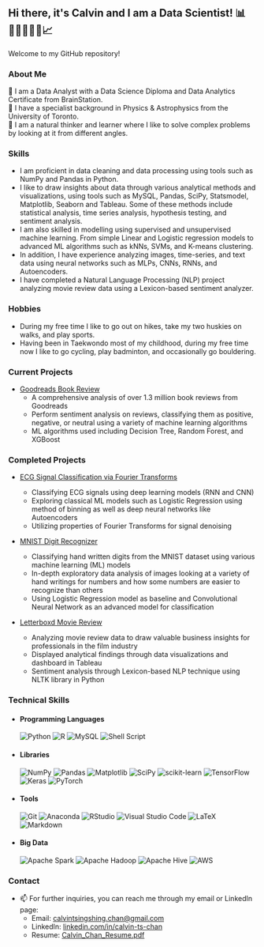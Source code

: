 ## Hi there, it's Calvin and I am a Data Scientist! 📊👨‍💻🧠👨‍🔬📈  

<!--
**chantsin/chantsin** is a ✨ _special_ ✨ repository because its `README.md` (this file) appears on your GitHub profile.
-->

Welcome to my GitHub repository!

### About Me
🌱  I am a Data Analyst with a Data Science Diploma and Data Analytics Certificate from BrainStation.  
🔭  I have a specialist background in Physics & Astrophysics from the University of Toronto.  
🧐  I am a natural thinker and learner where I like to solve complex problems by looking at it from different angles.

### Skills
- I am proficient in data cleaning and data processing using tools such as NumPy and Pandas in Python.
- I like to draw insights about data through various analytical methods and visualizations, using tools such as MySQL, Pandas, SciPy, Statsmodel, Matplotlib, Seaborn and Tableau. Some of these methods include statistical analysis, time series analysis, hypothesis testing, and sentiment analysis.
- I am also skilled in modelling using supervised and unsupervised machine learning. From simple Linear and Logistic regression models to advanced ML algorithms such as kNNs, SVMs, and K-means clustering.
- In addition, I have experience analyzing images, time-series, and text data using neural networks such as MLPs, CNNs, RNNs, and Autoencoders.
- I have completed a Natural Language Processing (NLP) project analyzing movie review data using a Lexicon-based sentiment analyzer. 

### Hobbies
- During my free time I like to go out on hikes, take my two huskies on walks, and play sports.
- Having been in Taekwondo most of my childhood, during my free time now I like to go cycling, play badminton, and occasionally go bouldering.

<!--Skilled in Python using packages such as NumPy, Pandas, Matplotlib, SciPy, Statsmodels, SymPy. Experience using Excel and MySQL for data cleaning and analysis, and data visualizations through Tableau. As an inquisitive data scientist I have experience utilizing different machine learning algorithms to gain insights and predictions. Some of the classical algorithms include linear and logistc regression, kNNs, SVMs, and k-means clustering. I have also used neural networks to look at more complicated data, utilizing different architectures depending on the data type through TensorFlow or Pytorch. As a data analyst, I have performed different types of data analytics, including but not limited to, statistical, time-series, and sentiment analysis, using tools such as Python, SQL and Tableau. 

learning about Machine Learning and Big Data, using tools such as Scikit-Learn, TensorFlow, Keras and more.
-->
### Current Projects
- [Goodreads Book Review](https://github.com/chantsin/Goodreads_Book_Reviews/tree/main)
  - A comprehensive analysis of over 1.3 million book reviews from Goodreads
  - Perform sentiment analysis on reviews, classifying them as positive, negative, or neutral using a variety of machine learning algorithms
  - ML algorithms used including Decision Tree, Random Forest, and XGBoost

### Completed Projects
- [ECG Signal Classification via Fourier Transforms](https://github.com/chantsin/ecg-classification-via-fft/tree/main)
  - Classifying ECG signals using deep learning models (RNN and CNN) 
  - Exploring classical ML models such as Logistic Regression using method of binning as well as deep neural networks like Autoencoders 
  - Utilizing properties of Fourier Transforms for signal denoising

- [MNIST Digit Recognizer](https://github.com/clem21chan/MNIST_Digit_Recognizer)
  - Classifying hand written digits from the MNIST dataset using various machine learning (ML) models
  - In-depth exploratory data analysis of images looking at a variety of hand writings for numbers and how some numbers are easier to recognize than others
  - Using Logistic Regression model as baseline and Convolutional Neural Network as an advanced model for classification
 
- [Letterboxd Movie Review](https://github.com/chantsin/Letterboxd_Project/tree/main)
  - Analyzing movie review data to draw valuable business insights for professionals in the film industry
  - Displayed analytical findings through data visualizations and dashboard in Tableau
  - Sentiment analysis through Lexicon-based NLP technique using NLTK library in Python 


### Technical Skills
<!-- 
Copyright (c) 2020 Ileriayo Adebiyi

Permission is hereby granted, free of charge, to any person obtaining a copy
of this software and associated documentation files (the "Software"), to deal
in the Software without restriction, including without limitation the rights
to use, copy, modify, merge, publish, distribute, sublicense, and/or sell
copies of the Software, and to permit persons to whom the Software is
furnished to do so, subject to the following conditions:

The above copyright notice and this permission notice shall be included in all
copies or substantial portions of the Software.
-->
<!-- 
https://github.com/Ileriayo/markdown-badges
-->
- #### Programming Languages
  ![Python](https://img.shields.io/badge/python-3670A0?style=for-the-badge&logo=python&logoColor=ffdd54)
  ![R](https://img.shields.io/badge/r-%23276DC3.svg?style=for-the-badge&logo=r&logoColor=white)
  ![MySQL](https://img.shields.io/badge/mysql-4479A1.svg?style=for-the-badge&logo=mysql&logoColor=white)
  ![Shell Script](https://img.shields.io/badge/shell_script-%23121011.svg?style=for-the-badge&logo=gnu-bash&logoColor=white)

- #### Libraries
  ![NumPy](https://img.shields.io/badge/numpy-%23013243.svg?style=for-the-badge&logo=numpy&logoColor=white)
  ![Pandas](https://img.shields.io/badge/pandas-%23150458.svg?style=for-the-badge&logo=pandas&logoColor=white)
  ![Matplotlib](https://img.shields.io/badge/Matplotlib-%23ffffff.svg?style=for-the-badge&logo=Matplotlib&logoColor=black)
  ![SciPy](https://img.shields.io/badge/SciPy-%230C55A5.svg?style=for-the-badge&logo=scipy&logoColor=%white)
  ![scikit-learn](https://img.shields.io/badge/scikit--learn-%23F7931E.svg?style=for-the-badge&logo=scikit-learn&logoColor=white)
  ![TensorFlow](https://img.shields.io/badge/TensorFlow-%23FF6F00.svg?style=for-the-badge&logo=TensorFlow&logoColor=white)
  ![Keras](https://img.shields.io/badge/Keras-%23D00000.svg?style=for-the-badge&logo=Keras&logoColor=white)
  ![PyTorch](https://img.shields.io/badge/PyTorch-%23EE4C2C.svg?style=for-the-badge&logo=PyTorch&logoColor=white)

- #### Tools 
  ![Git](https://img.shields.io/badge/git-%23F05033.svg?style=for-the-badge&logo=git&logoColor=white)
  ![Anaconda](https://img.shields.io/badge/Anaconda-%2344A833.svg?style=for-the-badge&logo=anaconda&logoColor=white)
  ![RStudio](https://img.shields.io/badge/RStudio-4285F4?style=for-the-badge&logo=rstudio&logoColor=white)
  ![Visual Studio Code](https://img.shields.io/badge/Visual%20Studio%20Code-0078d7.svg?style=for-the-badge&logo=visual-studio-code&logoColor=white)
  ![LaTeX](https://img.shields.io/badge/latex-%23008080.svg?style=for-the-badge&logo=latex&logoColor=white)
  ![Markdown](https://img.shields.io/badge/markdown-%23000000.svg?style=for-the-badge&logo=markdown&logoColor=white)

- #### Big Data 
  ![Apache Spark](https://img.shields.io/badge/Apache%20Spark-FDEE21?style=for-the-badge&logo=apachespark&logoColor=black)
  ![Apache Hadoop](https://img.shields.io/badge/Apache%20Hadoop-66CCFF?style=for-the-badge&logo=apachehadoop&logoColor=black)
  ![Apache Hive](https://img.shields.io/badge/Apache%20Hive-FDEE21?style=for-the-badge&logo=apachehive&logoColor=black)
  ![AWS](https://img.shields.io/badge/AWS-%23FF9900.svg?style=for-the-badge&logo=amazon-aws&logoColor=white)

### Contact
- 📫 For further inquiries, you can reach me through my email or LinkedIn page:
  - Email: calvintsingshing.chan@gmail.com
  - LinkedIn: [linkedin.com/in/calvin-ts-chan](linkedin.com/in/calvin-ts-chan)
  - Resume: [Calvin_Chan_Resume.pdf](https://github.com/chantsin/chantsin/blob/main/Calvin_Chan_Resume.pdf)
 

